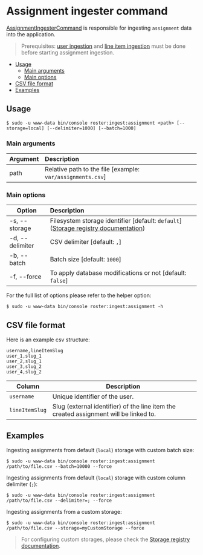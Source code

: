 # Assignment ingester command

[AssignmentIngesterCommand](../../src/Command/Ingester/AssignmentIngesterCommand.php) is responsible for ingesting `assignment` data into the application.

> Prerequisites: [user ingestion](user-ingester-command.md) and [line item ingestion](line-item-ingester-command.md) must be done before starting assignment ingestion.

- [Usage](#usage)
    - [Main arguments](#main-arguments)
    - [Main options](#main-options)
- [CSV file format](#csv-file-format)
- [Examples](#examples)

## Usage
```shell script
$ sudo -u www-data bin/console roster:ingest:assignment <path> [--storage=local] [--delimiter=1000] [--batch=1000]
```

### Main arguments

| Argument | Description                                                |
| ---------|:-----------------------------------------------------------|
| path     | Relative path to the file [example: `var/assignments.csv`] |

### Main options

| Option          | Description                                                                                                   |
| ----------------|:--------------------------------------------------------------------------------------------------------------|
| -s, --storage   | Filesystem storage identifier [default: `default`] ([Storage registry documentation](../storage-registry.md)) |
| -d, --delimiter | CSV delimiter [default: `,`]                                                                                  |
| -b, --batch     | Batch size [default: `1000`]                                                                                  |
| -f, --force     | To apply database modifications or not [default: `false`]                                                     |

For the full list of options please refer to the helper option:
```shell script
$ sudo -u www-data bin/console roster:ingest:assignment -h
```

## CSV file format

Here is an example csv structure: 

```csv
username,lineItemSlug
user_1,slug_1
user_2,slug_1
user_3,slug_2
user_4,slug_2
```

| Column | Description |
|--------|-------------|
| `username` | Unique identifier of the user. |
| `lineItemSlug` | Slug (external identifier) of the line item the created assignment will be linked to. |

## Examples

Ingesting assignments from default (`local`) storage with custom batch size:
```shell script
$ sudo -u www-data bin/console roster:ingest:assignment /path/to/file.csv --batch=10000 --force
```

Ingesting assignments from default (`local`) storage with custom column delimiter (`;`):
```shell script
$ sudo -u www-data bin/console roster:ingest:assignment /path/to/file.csv --delimiter=; --force
```

Ingesting assignments from a custom storage:
```shell script
$ sudo -u www-data bin/console roster:ingest:assignment /path/to/file.csv --storage=myCustomStorage --force
```

> For configuring custom storages, please check the [Storage registry documentation](../storage-registry.md).
